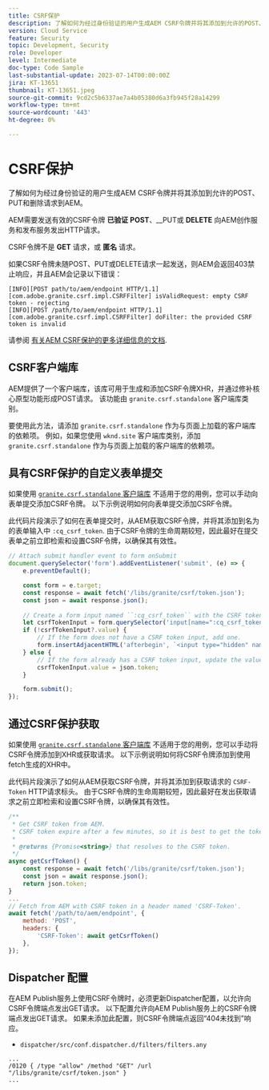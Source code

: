 ```yaml
---
title: CSRF保护
description: 了解如何为经过身份验证的用户生成AEM CSRF令牌并将其添加到允许的POST、PUT和删除请求到AEM。
version: Cloud Service
feature: Security
topic: Development, Security
role: Developer
level: Intermediate
doc-type: Code Sample
last-substantial-update: 2023-07-14T00:00:00Z
jira: KT-13651
thumbnail: KT-13651.jpeg
source-git-commit: 9cd2c5b6337ae7a4b05380d6a3fb945f28a14299
workflow-type: tm+mt
source-wordcount: '443'
ht-degree: 0%

---
```



# CSRF保护

了解如何为经过身份验证的用户生成AEM CSRF令牌并将其添加到允许的POST、PUT和删除请求到AEM。

AEM需要发送有效的CSRF令牌 __已验证__ __POST__、__PUT或 __DELETE__ 向AEM创作服务和发布服务发出HTTP请求。

CSRF令牌不是 __GET__ 请求，或 __匿名__ 请求。

如果CSRF令牌未随POST、PUT或DELETE请求一起发送，则AEM会返回403禁止响应，并且AEM会记录以下错误：

```log
[INFO][POST path/to/aem/endpoint HTTP/1.1][com.adobe.granite.csrf.impl.CSRFFilter] isValidRequest: empty CSRF token - rejecting
[INFO][POST /path/to/aem/endpoint HTTP/1.1][com.adobe.granite.csrf.impl.CSRFFilter] doFilter: the provided CSRF token is invalid
```

请参阅 [有关AEM CSRF保护的更多详细信息的文档](https://experienceleague.adobe.com/docs/experience-manager-65/developing/introduction/csrf-protection.html).


## CSRF客户端库

AEM提供了一个客户端库，该库可用于生成和添加CSRF令牌XHR，并通过修补核心原型功能形成POST请求。 该功能由 `granite.csrf.standalone` 客户端库类别。

要使用此方法，请添加 `granite.csrf.standalone` 作为与页面上加载的客户端库的依赖项。 例如，如果您使用 `wknd.site` 客户端库类别，添加 `granite.csrf.standalone` 作为与页面上加载的客户端库的依赖项。

## 具有CSRF保护的自定义表单提交

如果使用 [`granite.csrf.standalone` 客户端库](#csrf-client-library) 不适用于您的用例，您可以手动向表单提交添加CSRF令牌。 以下示例说明如何向表单提交添加CSRF令牌。

此代码片段演示了如何在表单提交时，从AEM获取CSRF令牌，并将其添加到名为的表单输入中 `:cq_csrf_token`. 由于CSRF令牌的生命周期较短，因此最好在提交表单之前立即检索和设置CSRF令牌，以确保其有效性。

```javascript
// Attach submit handler event to form onSubmit
document.querySelector('form').addEventListener('submit', (e) => {
    e.preventDefault();

    const form = e.target;
    const response = await fetch('/libs/granite/csrf/token.json');
    const json = await response.json();
    
    // Create a form input named ``:cq_csrf_token`` with the CSRF token.
    let csrfTokenInput = form.querySelector('input[name=":cq_csrf_token"]');
    if (!csrfTokenInput?.value) {
        // If the form does not have a CSRF token input, add one.
        form.insertAdjacentHTML('afterbegin', `<input type="hidden" name=":cq_csrf_token" value="${json.token}">`);
    } else {
        // If the form already has a CSRF token input, update the value.
        csrfTokenInput.value = json.token;
    }

    form.submit();
});
```

## 通过CSRF保护获取

如果使用 [`granite.csrf.standalone` 客户端库](#csrf-client-library) 不适用于您的用例，您可以手动将CSRF令牌添加到XHR或获取请求。 以下示例说明如何将CSRF令牌添加到使用fetch生成的XHR中。

此代码片段演示了如何从AEM获取CSRF令牌，并将其添加到获取请求的 `CSRF-Token` HTTP请求标头。 由于CSRF令牌的生命周期较短，因此最好在发出获取请求之前立即检索和设置CSRF令牌，以确保其有效性。

```javascript
/**
 * Get CSRF token from AEM.
 * CSRF token expire after a few minutes, so it is best to get the token before each request.
 * 
 * @returns {Promise<string>} that resolves to the CSRF token.
 */
async getCsrfToken() {
    const response = await fetch('/libs/granite/csrf/token.json');
    const json = await response.json();
    return json.token;
}
...
// Fetch from AEM with CSRF token in a header named 'CSRF-Token'.
await fetch('/path/to/aem/endpoint', {
    method: 'POST',
    headers: {
        'CSRF-Token': await getCsrfToken()
    },
});
```

## Dispatcher 配置

在AEM Publish服务上使用CSRF令牌时，必须更新Dispatcher配置，以允许向CSRF令牌端点发出GET请求。 以下配置允许向AEM Publish服务上的CSRF令牌端点发出GET请求。 如果未添加此配置，则CSRF令牌端点返回“404未找到”响应。

* `dispatcher/src/conf.dispatcher.d/filters/filters.any`

```
...
/0120 { /type "allow" /method "GET" /url "/libs/granite/csrf/token.json" }
...
```
